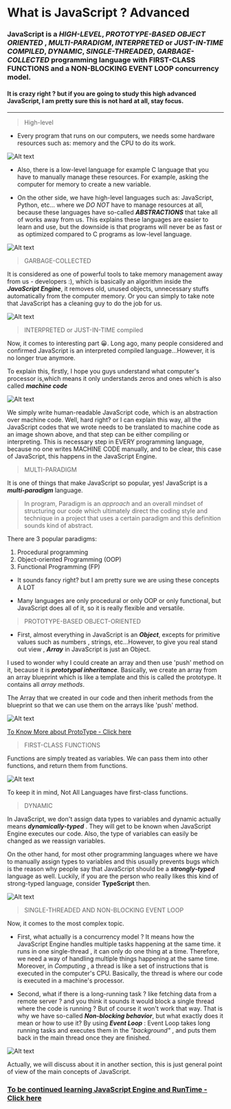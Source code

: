 # What is JavaScript ? Advanced

### JavaScript is a **_HIGH-LEVEL_**, **_PROTOTYPE-BASED OBJECT ORIENTED_** , **_MULTI-PARADIGM_**, **_INTERPRETED_** or **_JUST-IN-TIME COMPILED_**, **_DYNAMIC_**, **_SINGLE-THREADED_**, **_GARBAGE-COLLECTED_** programming language with **FIRST-CLASS FUNCTIONS** and a **NON-BLOCKING EVENT LOOP** concurrency model.

#### It is crazy right ? but if you are going to study this high advanced JavaScript, I am pretty sure this is not hard at all, stay focus.

-----------
> High-level
- Every program that runs on our computers, we needs some hardware resources such as: memory and the CPU to do its work.

![Alt text](/images/highLevelJS/hardware.png)

- Also, there is a low-level language for example C language that you have to manually manage these resources. For example, asking the computer for memory to create a new variable.

- On the other side, we have high-level languages such as: JavaScript, Python, etc... where we _DO NOT_ have to manage resources at all, because these languages have so-called **_ABSTRACTIONS_** that take all of works away from us. This explains these languages are easier to learn and use, but the downside is that programs will never be as fast or as optimized compared to C programs as low-level language.

![Alt text](/images/highLevelJS/low&highLang.png)

> GARBAGE-COLLECTED

It is considered as one of powerful tools to take memory management away from us - developers :), which is basically an algorithm inside the **_JavaScript Engine_**, it removes old, unused objects, unnecessary stuffs automatically from the computer memory. Or you can simply to take note that JavaScript has a cleaning guy to do the job for us.

![Alt text](/images/highLevelJS/garbageCollected.png)

> INTERPRETED or JUST-IN-TIME compiled

Now, it comes to interesting part 😀. Long ago, many people considered and confirmed JavaScript is an interpreted compiled language...However, it is no longer true anymore.

To explain this, firstly, I hope you guys understand what computer's processor is,which means it only understands zeros and ones which is also called **_machine code_**

![Alt text](/images/highLevelJS/machineCode.png)

We simply write human-readable JavaScript code, which is an abstraction over machine code. Well, hard right? or I can explain this way, all the JavaScript codes that we wrote needs to be translated to machine code as an image shown above, and that step can be either compiling or interpreting. This is necessary step in EVERY programming language, because no one writes MACHINE CODE manually, and to be clear, this case of JavaScript, this happens in the JavaScript Engine.

> MULTI-PARADIGM

It is one of things that make JavaScript so popular, yes! JavaScript is a **_multi-paradigm_** language.

> In program, Paradigm is an _approach_ and an overall mindset of structuring our code which ultimately direct the coding style and technique in a project that uses a certain paradigm and this definition sounds kind of abstract. 

There are 3 popular paradigms:

1. Procedural programming
2. Object-oriented Programming (OOP)
3. Functional Programming (FP)

- It sounds fancy right? but I am pretty sure we are using these concepts A LOT

- Many languages are only procedural or only OOP or only functional, but JavaScript does all of it, so it is really flexible and versatile.

> PROTOTYPE-BASED OBJECT-ORIENTED

- First, almost everything in JavaScript is an **_Object_**, excepts for primitive values such as numbers , strings, etc...However, to give you real stand out view , **_Array_** in JavaScript is just an Object.

I used to wonder why I could create an array and then use 'push' method on it, because it is **_prototypal inheritance_**. Basically, we create an array from an array blueprint which is like a template and this is called the prototype. It contains all _array methods_.

The Array that we created in our code and then inherit methods from the blueprint so that we can use them on the arrays like 'push' method.

![Alt text](/images/highLevelJS/arrayBluePrint.png)

[To Know More about ProtoType - Click here](../prototype-chain.md)

> FIRST-CLASS FUNCTIONS

Functions are simply treated as variables. We can pass them into other functions, and return them from functions.

![Alt text](/images/highLevelJS/firstClassVar.png)

To keep it in mind, Not All Languages have first-class functions.

> DYNAMIC

In JavaScript, we don't assign data types to variables and dynamic actually means **_dynamically-typed_** . They will get to be known when JavaScript Engine executes our code. Also, the type of variables can easily be changed as we reassign variables.

On the other hand, for most other programming languages where we have to manually assign types to variables and this usually prevents bugs which is the reason why people say that JavaScript should be a **_strongly-typed_** language as well. Luckily, if you are the person who really likes this kind of strong-typed language, consider __TypeScript__ then.

![Alt text](/images/highLevelJS/dynamic.png)

> SINGLE-THREADED AND NON-BLOCKING EVENT LOOP

Now, it comes to the most complex topic.

- First, what actually is a concurrency model ? It means how the JavaScript Engine handles multiple tasks happening at the same time.
it runs in one single-thread , it can only do one thing at a time. Therefore, we need a way of handling multiple things happening at the same time. Moreover, in _Computing_ , a thread is like a set of instructions that is executed in the computer's CPU. Basically, the thread is where our code is executed in a machine's processor. 

- Second, what if there is a long-running task ? like fetching data from a remote server ? and you think it sounds it would block a single thread where the code is running ? But of course it won't work that way. That is why we have so-called **_Non-blocking behavior_**, but what exactly does it mean or how to use it? By using **_Event Loop_** : Event Loop takes long running tasks and executes them in the _"background"_ , and puts them back in the main thread once they are finished.


![Alt text](/images/highLevelJS/eventLoop.png)

Actually, we will discuss about it in another section, this is just general point of view of the main concepts of JavaScript.

### [To be continued learning JavaScript Engine and RunTime - Click here](./jsEngine&RunTime.md)
